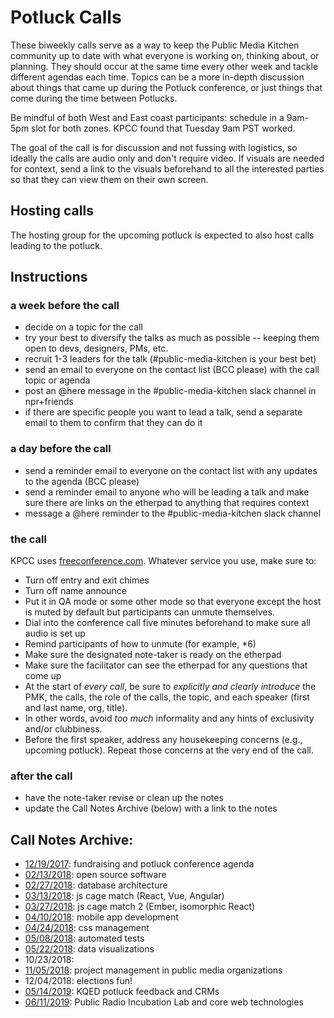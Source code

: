 # Potluck Calls
These biweekly calls serve as a way to keep the Public Media Kitchen community up to date with what everyone is working on, thinking about, or planning.  They should occur at the same time every other week and tackle different agendas each time.  Topics can be a more in-depth discussion about things that came up during the Potluck conference, or just things that come during the time between Potlucks.

Be mindful of both West and East coast participants: schedule in a 9am-5pm slot for both zones.  KPCC found that Tuesday 9am PST worked.

The goal of the call is for discussion and not fussing with logistics, so ideally the calls are audio only and don't require video.  If visuals are needed for context, send a link to the visuals beforehand to all the interested parties so that they can view them on their own screen.

## Hosting calls
The hosting group for the upcoming potluck is expected to also host calls leading to the potluck.

## Instructions

### a week before the call
* decide on a topic for the call
* try your best to diversify the talks as much as possible -- keeping them open to devs, designers, PMs, etc.
* recruit 1-3 leaders for the talk (#public-media-kitchen is your best bet)
* send an email to everyone on the contact list (BCC please) with the call topic or agenda
* post an @here message in the #public-media-kitchen slack channel in npr+friends
* if there are specific people you want to lead a talk, send a separate email to them to confirm that they can do it

### a day before the call
* send a reminder email to everyone on the contact list with any updates to the agenda (BCC please)
* send a reminder email to anyone who will be leading a talk and make sure there are links on the etherpad to anything that requires context
* message a @here reminder to the #public-media-kitchen slack channel

### the call
KPCC uses [freeconference.com](https://freeconference.com).  Whatever service you use, make sure to:
* Turn off entry and exit chimes
* Turn off name announce
* Put it in QA mode or some other mode so that everyone except the host is muted by default but participants can unmute themselves.
* Dial into the conference call five minutes beforehand to make sure all audio is set up
* Remind participants of how to unmute (for example, *6)
* Make sure the designated note-taker is ready on the etherpad
* Make sure the facilitator can see the etherpad for any questions that come up
* At the start of _every call_, be sure to *explicitly and clearly introduce* the PMK, the calls, the role of the calls, the topic, and each speaker (first and last name, org, title).
* In other words, avoid _too much_ informality and any hints of exclusivity and/or clubbiness.
* Before the first speaker, address any housekeeping concerns (e.g., upcoming potluck). Repeat those concerns at the very end of the call.

### after the call
* have the note-taker revise or clean up the notes
* update the Call Notes Archive (below) with a link to the notes


## Call Notes Archive:
* [12/19/2017](etherpad/PublicMediaPotluck_Call-121917.html): fundraising and potluck conference agenda
* [02/13/2018](etherpad/PublicMediaPotluck_Call-02132018.html): open source software
* [02/27/2018](etherpad/PublicMediaPotluck_Call-02272018.html): database architecture
* [03/13/2018](etherpad/PublicMediaPotluck_Call-03132018.html): js cage match (React, Vue, Angular)
* [03/27/2018](etherpad/PublicMediaPotluck_Call-03272018.html): js cage match 2 (Ember, isomorphic React)
* [04/10/2018](etherpad/PublicMediaPotluck_Call-04102018.html): mobile app development
* [04/24/2018](etherpad/PublicMediaPotluck_Call-04242018.html): css management
* [05/08/2018](etherpad/PublicMediaPotluck_Call-05082018.html): automated tests
* [05/22/2018](etherpad/PublicMediaPotluck_Call-05222018.html): data visualizations
* 10/23/2018:
* [11/05/2018](etherpad/pmk-call-2018-11-05.html): project management in public media organizations
* 12/04/2018: elections fun!
* [05/14/2019](etherpad/pmk_call_05-2019.html): KQED potluck feedback and CRMs
* [06/11/2019](etherpad/PMK-call_06-11-19.html): Public Radio Incubation Lab and core web technologies
